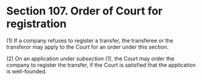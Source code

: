 # Section 107. Order of Court for registration

\(1\) If a company refuses to register a transfer, the transferee or the transferor may apply to the Court for an order under this section.

\(2\) On an application under _subsection \(1\)_, the Court may order the company to register the transfer, if the Court is satisfied that the application is well-founded.

